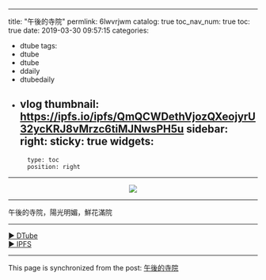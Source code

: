 
---
title: "午後的寺院"
permlink: 6lwvrjwm
catalog: true
toc_nav_num: true
toc: true
date: 2019-03-30 09:57:15
categories:
- dtube
tags:
- dtube
- dtube
- ddaily
- dtubedaily
- vlog
thumbnail: https://ipfs.io/ipfs/QmQCWDethVjozQXeojyrU32ycKRJ8vMrzc6tiMJNwsPH5u
sidebar:
    right:
        sticky: true
widgets:
    -
        type: toc
        position: right
---


<center><a href='https://d.tube/#!/v/sunai/6lwvrjwm'><img src='https://ipfs.io/ipfs/QmQCWDethVjozQXeojyrU32ycKRJ8vMrzc6tiMJNwsPH5u'></a></center><hr>

午後的寺院，陽光明媚，鮮花滿院

<hr><a href='https://d.tube/#!/v/sunai/6lwvrjwm'> ▶️ DTube</a><br /><a href='https://ipfs.io/ipfs/QmTHiQBMwiGejufW4ZPwQTeNDuLncRbEaTtBX1tPruPFen'> ▶️ IPFS</a>

- - -

This page is synchronized from the post: [午後的寺院](https://steemit.com/@sunai/6lwvrjwm)
